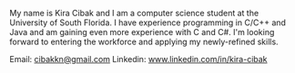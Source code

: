 My name is Kira Cibak and I am a computer science student at the University of South Florida. I have experience programming in C/C++ and Java and 
am gaining even more experience with C and C#. I'm looking forward to entering the workforce and applying my newly-refined skills.

Email:    cibakkn@gmail.com
Linkedin: www.linkedin.com/in/kira-cibak
